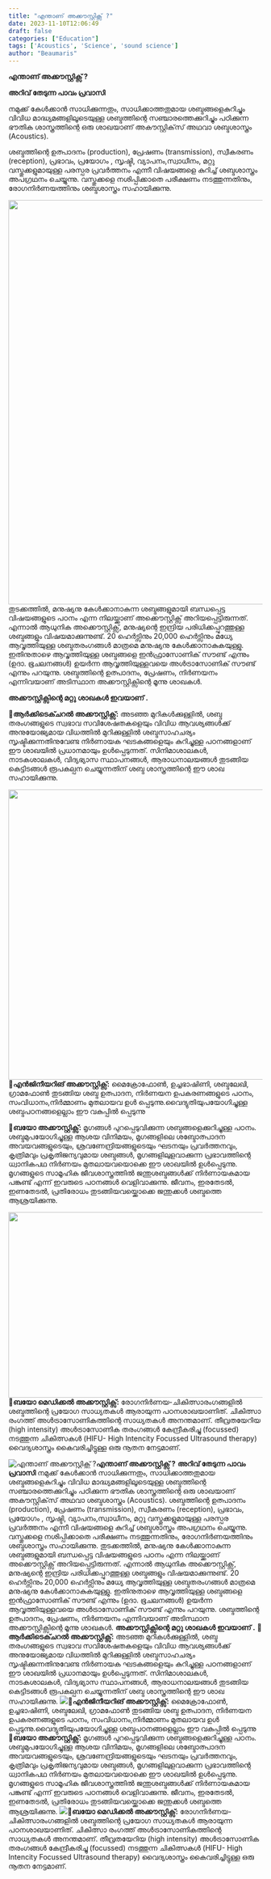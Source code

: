 ```yaml
---
title: "എന്താണ് അക്കൗസ്റ്റിക്സ്‌ ?"
date: 2023-11-10T12:06:49
draft: false
categories: ["Education"]
tags: ['Acoustics', 'Science', 'sound science']
author: "Beaumaris"
---
```


<strong>എന്താണ് അക്കൗസ്റ്റിക്സ്‌ ?</strong>

<strong>അറിവ് തേടുന്ന പാവം പ്രവാസി</strong>

നമുക്ക്‌ കേൾക്കാൻ സാധിക്കുന്നതും, സാധിക്കാത്തതുമായ ശബ്ദങ്ങളെകുറിച്ചും വിവിധ മാദ്ധ്യമങ്ങളിലൂടെയുള്ള ശബ്ദത്തിന്റെ സഞ്ചാരത്തെക്കുറിച്ചും പഠിക്കുന്ന ഭൗതിക ശാസ്ത്രത്തിന്റെ ഒരു ശാഖയാണ് അകൗസ്റ്റിക്‌സ് അഥവാ ശബ്ദശാസ്ത്രം (Acoustics).

ശബ്ദത്തിന്റെ ഉത്പാദനം (production), പ്രേഷണം (transmission), സ്വീകരണം (reception), പ്രഭാവം, പ്രയോഗം , സൃഷ്ടി, വ്യാപനം,സ്വാധീനം, മറ്റു വസ്തുക്കളുമായുള്ള പരസ്പര പ്രവർത്തനം എന്നീ വിഷയങ്ങളെ കുറിച്ച് ശബ്ദശാസ്ത്രം അപഗ്രഥനം ചെയ്യുന്നു. വസ്തുക്കളെ നശിപ്പിക്കാതെ പരീക്ഷണം നടത്തുന്നതിനും, രോഗനിർണയത്തിനും ശബ്ദശാസ്ത്രം സഹായിക്കുന്നു.

<img class="alignnone size-full wp-image-429209" src="https://cdn.boolokam.com/articles/2023/11/fwfwfwfw.webp" alt="" width="1200" height="800" />തുടക്കത്തിൽ, മനുഷ്യനു കേൾക്കാനാകുന്ന ശബ്ദങ്ങളുമായി ബന്ധപ്പെട്ട വിഷയങ്ങളുടെ പഠനം എന്ന നിലയ്ക്കാണ്‌ അക്കൌസ്റ്റിക്സ് അറിയപ്പെട്ടിരുന്നത്. എന്നാൽ ആധുനിക അക്കൌസ്റ്റിക്സ്, മനുഷ്യന്റെ ഇന്ദ്രിയ പരിധിക്കപ്പുറത്തുള്ള ശബ്ദങ്ങളും വിഷയമാക്കുന്നുണ്ട്. 20 ഹെർട്സിനും 20,000 ഹെർട്സിനും മധ്യേ ആവൃത്തിയുള്ള ശബ്ദതരംഗങ്ങൾ മാത്രമെ മനുഷ്യനു കേൾക്കാനാകുകയുള്ളു. ഇതിനുതാഴെ ആവൃത്തിയുള്ള ശബ്ദങ്ങളെ ഇൻഫ്രാസോണിക് സൗണ്ട് എന്നും (ഉദാ. ഭൂചലനങ്ങൾ) ഉയർന്ന ആവൃത്തിയുള്ളവയെ അൾട്രാസോണിക് സൗണ്ട് എന്നും പറയുന്നു. ശബ്ദത്തിന്റെ ഉത്പാദനം, പ്രേഷണം, നിർണയനം എന്നിവയാണ് അടിസ്ഥാന അക്കൗസ്റ്റിക്സിന്റെ മൂന്നു ശാഖകൾ.

<strong>അക്കൗസ്റ്റിക്സിന്റെ മറ്റു ശാഖകൾ ഇവയാണ് .</strong>

<strong>📌ആർക്കിടെക്ചറൽ അക്കൗസ്റ്റിക്സ്:</strong>
അടഞ്ഞ മുറികൾക്കുള്ളിൽ, ശബ്ദ തരംഗങ്ങളുടെ സ്വഭാവ സവിശേഷതകളെയും വിവിധ ആവശ്യങ്ങൾക്ക് അനുയോജ്യമായ വിധത്തിൽ മുറിക്കുള്ളിൽ ശബ്ദസാഹചര്യം സൃഷ്ടിക്കുന്നതിനുവേണ്ട നിർണായക ഘടകങ്ങളെയും കുറിച്ചുള്ള പഠനങ്ങളാണ് ഈ ശാഖയിൽ പ്രധാനമായും ഉൾപ്പെടുന്നത്. സിനിമാശാലകൾ, നാടകശാലകൾ, വിദ്യഭ്യാസ സ്ഥാപനങ്ങൾ, ആരാധനാലയങ്ങൾ തുടങ്ങിയ കെട്ടിടങ്ങൾ രൂപകല്പന ചെയ്യുന്നതിന് ശബ്ദ ശാസ്ത്രത്തിന്റെ ഈ ശാഖ സഹായിക്കുന്നു.

<strong><img class="size-full wp-image-429210 aligncenter" src="https://cdn.boolokam.com/articles/2023/11/wfwfwffg.webp" alt="" width="802" height="574" />📌എൻജിനീയറിങ് അക്കൗസ്റ്റിക്സ്:</strong>
മൈക്രോഫോൺ, ഉച്ചഭാഷിണി, ശബ്ദലേഖി, ഗ്രാമഫോൺ തുടങ്ങിയ ശബ്ദ ഉത്പാദന, നിർണയന ഉപകരണങ്ങളുടെ പഠനം, സംവിധാനം,നിർമ്മാണം മുതലായവ ഉൾ പ്പെടുന്നു.വൈദ്യുതിയുപയോഗിച്ചുള്ള ശബ്ദപഠനങ്ങളെല്ലാം ഈ വകുപ്പിൽ പ്പെടുന്നു

<strong>📌ബയോ അക്കൗസ്റ്റിക്സ്:</strong>
മൃഗങ്ങൾ പുറപ്പെടുവിക്കുന്ന ശബ്ദങ്ങളെക്കുറിച്ചുള്ള പഠനം. ശബ്ദമുപയോഗിച്ചുള്ള ആശയ വിനിമയം, മൃഗങ്ങളിലെ ശബ്ദോത്പാദന അവയവങ്ങളുടെയും, ശ്രവണേന്ദ്രിയങ്ങളുടെയും ഘടനയും പ്രവർത്തനവും, കൃത്രിമവും പ്രകൃതിജന്യവുമായ ശബ്ദങ്ങൾ, മൃഗങ്ങളിലുളവാക്കുന്ന പ്രഭാവത്തിന്റെ ധ്വാനികപഥ നിർണയം മുതലായവയൊക്കെ ഈ ശാഖയിൽ ഉൾപ്പെടുന്നു. മൃഗങ്ങളുടെ സാമൂഹിക ജീവശാസ്ത്രത്തിൽ ജന്തുശബ്ദങ്ങൾക്ക് നിർണായകമായ പങ്കുണ്ട് എന്ന് ഇവരുടെ പഠനങ്ങൾ വെളിവാക്കുന്നു. ജീവനം, ഇരതേടൽ, ഇണതേടൽ, പ്രതിരോധം തുടങ്ങിയവയ്ക്കൊക്കെ ജന്തുക്കൾ ശബ്ദത്തെ ആശ്രയിക്കുന്നു.

<strong><img class="alignnone size-full wp-image-429211" src="https://cdn.boolokam.com/articles/2023/11/rrr.webp" alt="" width="550" height="367" />📌ബയോ മെഡിക്കൽ അക്കൗസ്റ്റിക്സ്:</strong>
രോഗനിർണയ-ചികിത്സാരംഗങ്ങളിൽ ശബ്ദത്തിന്റെ പ്രയോഗ സാധ്യതകൾ ആരായുന്ന പഠനശാഖയാണിത്. ചികിത്സാ രംഗത്ത് അൾട്രാസോണികത്തിന്റെ സാധ്യതകൾ അനന്തമാണ്. തീവ്രതയേറിയ (high intensity) അൾട്രാസോണിക തരംഗങ്ങൾ കേന്ദ്രീകരിച്ചു (focussed) നടത്തുന്ന ചികിത്സകൾ (HIFU- High Intencity Focussed Ultrasound therapy) വൈദ്യശാസ്ത്രം കൈവരിച്ചിട്ടുള്ള ഒരു നൂതന നേട്ടമാണ്.


![എന്താണ് അക്കൗസ്റ്റിക്സ്‌ ?](https://cdn.boolokam.com/articles/2023/11/fwfwfwfw.webp)**എന്താണ് അക്കൗസ്റ്റിക്സ്‌ ?** **അറിവ് തേടുന്ന പാവം പ്രവാസി** നമുക്ക്‌ കേൾക്കാൻ സാധിക്കുന്നതും, സാധിക്കാത്തതുമായ ശബ്ദങ്ങളെകുറിച്ചും വിവിധ മാദ്ധ്യമങ്ങളിലൂടെയുള്ള ശബ്ദത്തിന്റെ സഞ്ചാരത്തെക്കുറിച്ചും പഠിക്കുന്ന ഭൗതിക ശാസ്ത്രത്തിന്റെ ഒരു ശാഖയാണ് അകൗസ്റ്റിക്‌സ് അഥവാ ശബ്ദശാസ്ത്രം (Acoustics). ശബ്ദത്തിന്റെ ഉത്പാദനം (production), പ്രേഷണം (transmission), സ്വീകരണം (reception), പ്രഭാവം, പ്രയോഗം , സൃഷ്ടി, വ്യാപനം,സ്വാധീനം, മറ്റു വസ്തുക്കളുമായുള്ള പരസ്പര പ്രവർത്തനം എന്നീ വിഷയങ്ങളെ കുറിച്ച് ശബ്ദശാസ്ത്രം അപഗ്രഥനം ചെയ്യുന്നു. വസ്തുക്കളെ നശിപ്പിക്കാതെ പരീക്ഷണം നടത്തുന്നതിനും, രോഗനിർണയത്തിനും ശബ്ദശാസ്ത്രം സഹായിക്കുന്നു. തുടക്കത്തിൽ, മനുഷ്യനു കേൾക്കാനാകുന്ന ശബ്ദങ്ങളുമായി ബന്ധപ്പെട്ട വിഷയങ്ങളുടെ പഠനം എന്ന നിലയ്ക്കാണ്‌ അക്കൌസ്റ്റിക്സ് അറിയപ്പെട്ടിരുന്നത്. എന്നാൽ ആധുനിക അക്കൌസ്റ്റിക്സ്, മനുഷ്യന്റെ ഇന്ദ്രിയ പരിധിക്കപ്പുറത്തുള്ള ശബ്ദങ്ങളും വിഷയമാക്കുന്നുണ്ട്. 20 ഹെർട്സിനും 20,000 ഹെർട്സിനും മധ്യേ ആവൃത്തിയുള്ള ശബ്ദതരംഗങ്ങൾ മാത്രമെ മനുഷ്യനു കേൾക്കാനാകുകയുള്ളു. ഇതിനുതാഴെ ആവൃത്തിയുള്ള ശബ്ദങ്ങളെ ഇൻഫ്രാസോണിക് സൗണ്ട് എന്നും (ഉദാ. ഭൂചലനങ്ങൾ) ഉയർന്ന ആവൃത്തിയുള്ളവയെ അൾട്രാസോണിക് സൗണ്ട് എന്നും പറയുന്നു. ശബ്ദത്തിന്റെ ഉത്പാദനം, പ്രേഷണം, നിർണയനം എന്നിവയാണ് അടിസ്ഥാന അക്കൗസ്റ്റിക്സിന്റെ മൂന്നു ശാഖകൾ. **അക്കൗസ്റ്റിക്സിന്റെ മറ്റു ശാഖകൾ ഇവയാണ് .** **📌ആർക്കിടെക്ചറൽ അക്കൗസ്റ്റിക്സ്:** അടഞ്ഞ മുറികൾക്കുള്ളിൽ, ശബ്ദ തരംഗങ്ങളുടെ സ്വഭാവ സവിശേഷതകളെയും വിവിധ ആവശ്യങ്ങൾക്ക് അനുയോജ്യമായ വിധത്തിൽ മുറിക്കുള്ളിൽ ശബ്ദസാഹചര്യം സൃഷ്ടിക്കുന്നതിനുവേണ്ട നിർണായക ഘടകങ്ങളെയും കുറിച്ചുള്ള പഠനങ്ങളാണ് ഈ ശാഖയിൽ പ്രധാനമായും ഉൾപ്പെടുന്നത്. സിനിമാശാലകൾ, നാടകശാലകൾ, വിദ്യഭ്യാസ സ്ഥാപനങ്ങൾ, ആരാധനാലയങ്ങൾ തുടങ്ങിയ കെട്ടിടങ്ങൾ രൂപകല്പന ചെയ്യുന്നതിന് ശബ്ദ ശാസ്ത്രത്തിന്റെ ഈ ശാഖ സഹായിക്കുന്നു. **![](https://cdn.boolokam.com/articles/2023/11/wfwfwffg.webp)📌എൻജിനീയറിങ് അക്കൗസ്റ്റിക്സ്:** മൈക്രോഫോൺ, ഉച്ചഭാഷിണി, ശബ്ദലേഖി, ഗ്രാമഫോൺ തുടങ്ങിയ ശബ്ദ ഉത്പാദന, നിർണയന ഉപകരണങ്ങളുടെ പഠനം, സംവിധാനം,നിർമ്മാണം മുതലായവ ഉൾ പ്പെടുന്നു.വൈദ്യുതിയുപയോഗിച്ചുള്ള ശബ്ദപഠനങ്ങളെല്ലാം ഈ വകുപ്പിൽ പ്പെടുന്നു **📌ബയോ അക്കൗസ്റ്റിക്സ്:** മൃഗങ്ങൾ പുറപ്പെടുവിക്കുന്ന ശബ്ദങ്ങളെക്കുറിച്ചുള്ള പഠനം. ശബ്ദമുപയോഗിച്ചുള്ള ആശയ വിനിമയം, മൃഗങ്ങളിലെ ശബ്ദോത്പാദന അവയവങ്ങളുടെയും, ശ്രവണേന്ദ്രിയങ്ങളുടെയും ഘടനയും പ്രവർത്തനവും, കൃത്രിമവും പ്രകൃതിജന്യവുമായ ശബ്ദങ്ങൾ, മൃഗങ്ങളിലുളവാക്കുന്ന പ്രഭാവത്തിന്റെ ധ്വാനികപഥ നിർണയം മുതലായവയൊക്കെ ഈ ശാഖയിൽ ഉൾപ്പെടുന്നു. മൃഗങ്ങളുടെ സാമൂഹിക ജീവശാസ്ത്രത്തിൽ ജന്തുശബ്ദങ്ങൾക്ക് നിർണായകമായ പങ്കുണ്ട് എന്ന് ഇവരുടെ പഠനങ്ങൾ വെളിവാക്കുന്നു. ജീവനം, ഇരതേടൽ, ഇണതേടൽ, പ്രതിരോധം തുടങ്ങിയവയ്ക്കൊക്കെ ജന്തുക്കൾ ശബ്ദത്തെ ആശ്രയിക്കുന്നു. **![](https://cdn.boolokam.com/articles/2023/11/rrr.webp)📌ബയോ മെഡിക്കൽ അക്കൗസ്റ്റിക്സ്:** രോഗനിർണയ-ചികിത്സാരംഗങ്ങളിൽ ശബ്ദത്തിന്റെ പ്രയോഗ സാധ്യതകൾ ആരായുന്ന പഠനശാഖയാണിത്. ചികിത്സാ രംഗത്ത് അൾട്രാസോണികത്തിന്റെ സാധ്യതകൾ അനന്തമാണ്. തീവ്രതയേറിയ (high intensity) അൾട്രാസോണിക തരംഗങ്ങൾ കേന്ദ്രീകരിച്ചു (focussed) നടത്തുന്ന ചികിത്സകൾ (HIFU- High Intencity Focussed Ultrasound therapy) വൈദ്യശാസ്ത്രം കൈവരിച്ചിട്ടുള്ള ഒരു നൂതന നേട്ടമാണ്.
